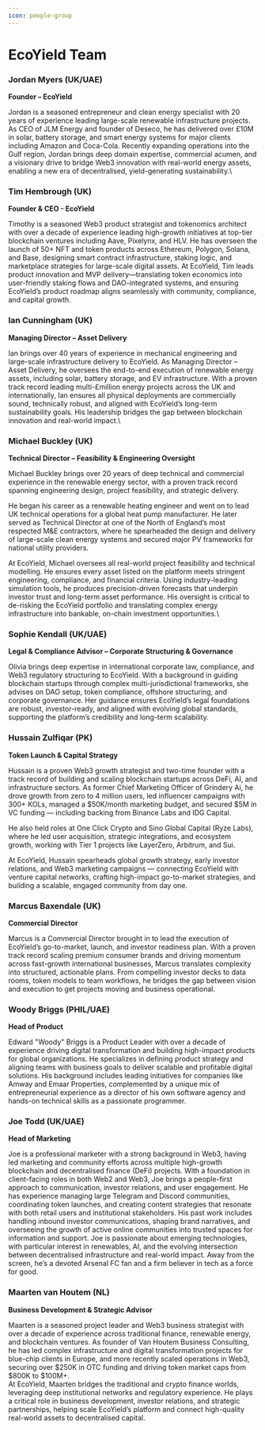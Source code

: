 ```yaml
---
icon: people-group
---
```


# EcoYield Team

### Jordan Myers (UK/UAE)

**Founder – EcoYield**

Jordan is a seasoned entrepreneur and clean energy specialist with 20 years of experience leading large-scale renewable infrastructure projects. As CEO of JLM Energy and founder of Deseco, he has delivered over £10M in solar, battery storage, and smart energy systems for major clients including Amazon and Coca-Cola. Recently expanding operations into the Gulf region, Jordan brings deep domain expertise, commercial acumen, and a visionary drive to bridge Web3 innovation with real-world energy assets, enabling a new era of decentralised, yield-generating sustainability.\


### Tim Hembrough (UK)

**Founder & CEO - EcoYield**

Timothy is a seasoned Web3 product strategist and tokenomics architect with over a decade of experience leading high-growth initiatives at top-tier blockchain ventures including Aave, Pixelynx, and HLV. He has overseen the launch of 50+ NFT and token products across Ethereum, Polygon, Solana, and Base, designing smart contract infrastructure, staking logic, and marketplace strategies for large-scale digital assets. At EcoYield, Tim leads product innovation and MVP delivery—translating token economics into user-friendly staking flows and DAO-integrated systems, and ensuring EcoYield’s product roadmap aligns seamlessly with community, compliance, and capital growth.



### Ian Cunningham (UK)

**Managing Director – Asset Delivery**

Ian brings over 40 years of experience in mechanical engineering and large-scale infrastructure delivery to EcoYield. As Managing Director – Asset Delivery, he oversees the end-to-end execution of renewable energy assets, including solar, battery storage, and EV infrastructure. With a proven track record leading multi-£million energy projects across the UK and internationally, Ian ensures all physical deployments are commercially sound, technically robust, and aligned with EcoYield’s long-term sustainability goals. His leadership bridges the gap between blockchain innovation and real-world impact.\


### Michael Buckley (UK)

**Technical Director – Feasibility & Engineering Oversight**

Michael Buckley brings over 20 years of deep technical and commercial experience in the renewable energy sector, with a proven track record spanning engineering design, project feasibility, and strategic delivery.

He began his career as a renewable heating engineer and went on to lead UK technical operations for a global heat pump manufacturer. He later served as Technical Director at one of the North of England’s most respected M\&E contractors, where he spearheaded the design and delivery of large-scale clean energy systems and secured major PV frameworks for national utility providers.

At EcoYield, Michael oversees all real-world project feasibility and technical modelling. He ensures every asset listed on the platform meets stringent engineering, compliance, and financial criteria. Using industry-leading simulation tools, he produces precision-driven forecasts that underpin investor trust and long-term asset performance. His oversight is critical to de-risking the EcoYield portfolio and translating complex energy infrastructure into bankable, on-chain investment opportunities.\


### Sophie Kendall (UK/UAE)&#x20;

**Legal & Compliance Advisor – Corporate Structuring & Governance**

Olivia brings deep expertise in international corporate law, compliance, and Web3 regulatory structuring to EcoYield. With a background in guiding blockchain startups through complex multi-jurisdictional frameworks, she advises on DAO setup, token compliance, offshore structuring, and corporate governance. Her guidance ensures EcoYield’s legal foundations are robust, investor-ready, and aligned with evolving global standards, supporting the platform’s credibility and long-term scalability.



### Hussain Zulfiqar (PK)

**Token Launch & Capital Strategy**

Hussain is a proven Web3 growth strategist and two-time founder with a track record of building and scaling blockchain startups across DeFi, AI, and infrastructure sectors. As former Chief Marketing Officer of Grindery Ai, he drove growth from zero to 4 million users, led influencer campaigns with 300+ KOLs, managed a $50K/month marketing budget, and secured $5M in VC funding — including backing from Binance Labs and IDG Capital.

He also held roles at One Click Crypto and Sino Global Capital (Ryze Labs), where he led user acquisition, strategic integrations, and ecosystem growth, working with Tier 1 projects like LayerZero, Arbitrum, and Sui.

At EcoYield, Hussain spearheads global growth strategy, early investor relations, and Web3 marketing campaigns — connecting EcoYield with venture capital networks, crafting high-impact go-to-market strategies, and building a scalable, engaged community from day one.



### Marcus Baxendale (UK)

**Commercial Director**

Marcus is a Commercial Director brought in to lead the execution of EcoYield’s go-to-market, launch, and investor readiness plan. With a proven track record scaling premium consumer brands and driving momentum across fast-growth international businesses, Marcus translates complexity into structured, actionable plans. From compelling investor decks to data rooms, token models to team workflows, he bridges the gap between vision and execution to get projects moving and business operational.



### Woody Briggs (PHIL/UAE)

**Head of Product**

Edward "Woody" Briggs is a Product Leader with over a decade of experience driving digital transformation and building high-impact products for global organizations. He specializes in defining product strategy and aligning teams with business goals to deliver scalable and profitable digital solutions. His background includes leading initiatives for companies like Amway and Emaar Properties, complemented by a unique mix of entrepreneurial experience as a director of his own software agency and hands-on technical skills as a passionate programmer.



### Joe Todd (UK/UAE)

**Head of Marketing**

Joe is a professional marketer with a strong background in Web3, having led marketing and community efforts across multiple high-growth blockchain and decentralised finance (DeFi) projects. With a foundation in client-facing roles in both Web2 and Web3, Joe brings a people-first approach to communication, investor relations, and user engagement. He has experience managing large Telegram and Discord communities, coordinating token launches, and creating content strategies that resonate with both retail users and institutional stakeholders. His past work includes handling inbound investor communications, shaping brand narratives, and overseeing the growth of active online communities into trusted spaces for information and support. Joe is passionate about emerging technologies, with particular interest in renewables, AI, and the evolving intersection between decentralised infrastructure and real-world impact. Away from the screen, he’s a devoted Arsenal FC fan and a firm believer in tech as a force for good.



### Maarten van Houtem (NL)

**Business Development & Strategic Advisor**

Maarten is a seasoned project leader and Web3 business strategist with over a decade of experience across traditional finance, renewable energy, and blockchain ventures. As founder of Van Houtem Business Consulting, he has led complex infrastructure and digital transformation projects for blue-chip clients in Europe, and more recently scaled operations in Web3, securing over $250K in OTC funding and driving token market caps from $800K to $100M+.\
At EcoYield, Maarten bridges the traditional and crypto finance worlds, leveraging deep institutional networks and regulatory experience. He plays a critical role in business development, investor relations, and strategic partnerships, helping scale EcoYield’s platform and connect high-quality real-world assets to decentralised capital.

